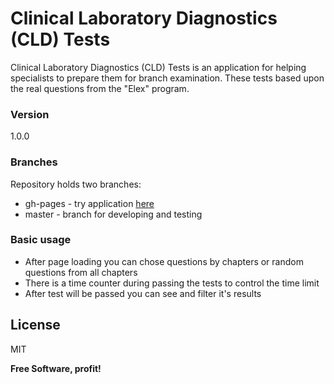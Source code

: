 # Clinical Laboratory Diagnostics (CLD) Tests 

Clinical Laboratory Diagnostics (CLD) Tests  is an application for helping specialists to prepare them for branch examination.
These tests based upon the real questions from the "Elex" program.  

### Version
1.0.0


### Branches
Repository holds two branches:
- gh-pages - try application [here]
- master - branch for developing and testing

### Basic usage

  - After page loading you can chose questions by chapters or random questions from all chapters
  - There is a time counter during passing the tests to control the time limit  
  - After test will be passed you can see and filter it's results 



License
----

MIT

**Free Software, profit!**

[//]: # (These are reference links used in the body of this note and get stripped out when the markdown processor does its job. There is no need to format nicely because it shouldn't be seen. Thanks SO - http://stackoverflow.com/questions/4823468/store-comments-in-markdown-syntax)

      
   [here]:<http://olroyko.github.io/xmapo_kld>

